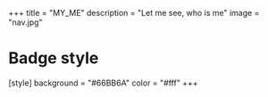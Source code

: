 +++
title = "MY_ME"
description = "Let me see, who is me"
image = "nav.jpg"

# Badge style
[style]
    background = "#66BB6A"
    color =  "#fff"
+++